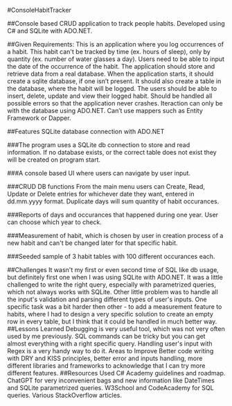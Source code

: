 #ConsoleHabitTracker

##Console based CRUD application to track people habits. Developed using C# and SQLite with ADO.NET.

##Given Requirements:
This is an application where you log occurrences of a habit.
This habit can't be tracked by time (ex. hours of sleep), only by quantity (ex. number of water glasses a day).
Users need to be able to input the date of the occurrence of the habit.
The application should store and retrieve data from a real database.
When the application starts, it should create a sqlite database, if one isn’t present.
It should also create a table in the database, where the habit will be logged.
The users should be able to insert, delete, update and view their logged habit.
Should be handled all possible errors so that the application never crashes.
Iteraction can only be with the database using ADO.NET. Can’t use mappers such as Entity Framework or Dapper.

##Features
SQLite database connection with ADO.NET

###The program uses a SQLite db connection to store and read information.
If no database exists, or the correct table does not exist they will be created on program start.

###A console based UI where users can navigate by user input.

###CRUD DB functions
From the main menu users can Create, Read, Update or Delete entries for whichever date they want, entered in dd.mm.yyyy format. Duplicate days will sum quantity of habit occurances.

###Reports of days and occurances that happened during one year. User can choose which year to check.

###Measurement of habit, which is chosen by user in creation process of a new habit and can't be changed later for that specific habit.

###Seeded sample of 3 habit tables with 100 different occurances each.

##Challenges
It wasn't my first or even second time of SQL like db usage, but definitely first one when I was using SQLite with ADO.NET. It was a little challenged to write the right query, especially with parametrized queries, which not always works with SQLite. Other little problem was to handle all the input's validation and parsing different types of user's inputs.
One specific task was a bit harder then other - to add a measurement feature to habits, where I had to design a very specific solution to create an empty row in every table, but I think that it could be handled in much better way.
##Lessons Learned
Debugging is very useful tool, which was not very often used by me previously. SQL commands can be tricky but you can get almost everything with a right specific query. Handling user's input with Regex is a very handy way to do it.
Areas to Improve
Better code writing with DRY and KISS principles, better error and inputs handling, more different libraries and frameworks to acknowledge that I can try more different features.
##Resources Used
C# Academy guidelines and roadmap.
ChatGPT for very inconvenient bags and new information like DateTimes and SQLite parametrized queries.
W3School and CodeAcademy for SQL queries.
Various StackOverflow articles.
